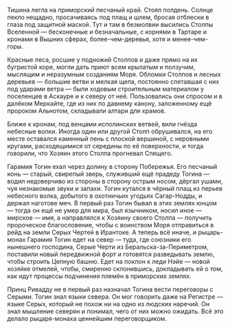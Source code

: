Тишина легла на приморский песчаный край. Стоял полдень. Солнце пекло нещадно, просачиваясь под плащ и шлем, бросая отблески в глаза под защитной маской. Тут и там в безмолвии высились Столпы Вселенной — бесконечные и безначальные, с корнями в Тартаре и кронами в Вышних сферах, более-чем-деревья, хотя и менее-чем-горы.

Красные леса, росшие у подножий Столпов и даже прямо на их бугристой коре, могли дать приют всем крылатым и ползучим, мыслящим и неразумным созданиям Моря. Обломки Столпов и лесных деревьев — большие ветви и мелкая щепа, постоянно слетавшая с них под ударами ветра — были ходовым строительным материалом у поселенцев в Аскауре и к северу от неё. Пользовались они спросом и в далёком Меркайте, где из них по давнему канону, заложенному ещё пророком Альнотом, складывали алтари для храмов.

Ближе к кронам, под венцами исполинских ветвей, вили гнёзда небесные волки. Иногда один или другой Столп обрушивался, на его месте оставался каменный пень с плоской вершиной, с неровными кругами, расходящимися от середины по её поверхности, и тогда говорили, что Хозяин этого Столпа прогневал Спящего.

Гарамия Тогин ехал через долину в сторону Побережья. Его песчаный конь — старый, свирепый зверь, служивший ещё прадеду Тогина — водил недоверчиво из стороны в сторону острым носом, дёргал ушами, чуя незнакомые звуки и запахи. Тогин кутался в чёрный плащ из перьев небесного волка, добытого в охотничьих угодьях Сагар-Нодды, и держал наготове меч. В первый раз Тогин бывал в этих землях юнцом — тогда он ещё не умер для мира, был язычником, носил иное — мирское — имя, а направлялся к Хозяину своего Столпа — получить пророческое благословение, чтобы с воинством Моря отправиться в рейд на земли Серых Чертей в Ирантоке. А теперь всё иначе, и рыцарь-монах Гарамия Тогин едет на север — туда, где союзники его нынешнего господина, Серые Черти из Беральска-за-Периметром, поставили новый передвижной форт и готовятся разведывать землю, чтобы строить Цепную башню. Едет на поклон к леди Нэйе — новой хозяйке отмелей, чтобы, смиренно склонившись, докладывать ей о том, как идут процессы подчинения племён в приморских землях.

Принц Ривадду не в первый раз назначал Тогина вести переговоры с Серыми. Тогин знал языки севера. Он мог говорить даже на Регистре — языке Серых, который не похож ни на одно из людских наречий. Он знал мышление северян и понимал, чего от них можно ожидать. Всё это делало рыцаря-монаха ценнейшим переговорщиком.

